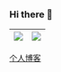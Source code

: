 ### Hi there 👋

| ![](https://github-readme-stats.vercel.app/api?username=Meinil&show_icons=true) | ![](https://github-readme-stats.vercel.app/api/top-langs?username=Meinil&exclude_repo=private,Meinil.github.io&layout=compact) |
| ---------------------------------------------------------------------------------- | --------------------------------------------------------------------------------------------------------------------------------------------------------- |

[个人博客](https://meinil.github.io/)

